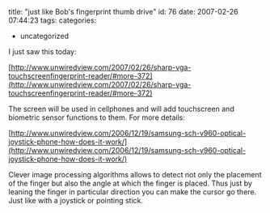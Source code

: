 title: "just like Bob's fingerprint thumb drive"
id: 76
date: 2007-02-26 07:44:23
tags: 
categories: 
- uncategorized

I just saw this today:

[http://www.unwiredview.com/2007/02/26/sharp-vga-touchscreenfingerprint-reader/#more-372](http://www.unwiredview.com/2007/02/26/sharp-vga-touchscreenfingerprint-reader/#more-372)

The screen will be used in cellphones and will add touchscreen and biometric sensor functions to them.
For more details:

[http://www.unwiredview.com/2006/12/19/samsung-sch-v960-optical-joystick-phone-how-does-it-work/](http://www.unwiredview.com/2006/12/19/samsung-sch-v960-optical-joystick-phone-how-does-it-work/)

Clever image processing algorithms allows to detect not only the placement of the finger but also the angle at which the finger is placed. Thus just by leaning the finger in particular direction you can make the cursor go there. Just like with a joystick or pointing stick.
